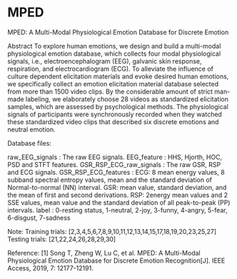# MPED
MPED: A Multi-Modal Physiological Emotion Database for Discrete Emotion

Abstract
To explore human emotions, we design and build a multi-modal physiological emotion database, which collects four modal physiological signals, i.e., electroencephalogram (EEG), galvanic skin response, respiration, and electrocardiogram (ECG). To alleviate the influence of culture dependent elicitation materials and evoke desired human emotions, we specifically collect an emotion elicitation material database selected from more than 1500 video clips. By the considerable amount of strict man-made labeling, we elaborately choose 28 videos as standardized elicitation samples, which are assessed by psychological methods. The physiological signals of participants were synchronously recorded when they watched these standardized video clips that described six discrete emotions and neutral emotion.

Database files:

raw_EEG_signals : The raw EEG signals.
EEG_feature : HHS, Hjorth, HOC, PSD and STFT features.
GSR_RSP_ECG_raw_signals : The raw GSR, RSP and ECG signals.
GSR_RSP_ECG_features : 
ECG: 8 mean energy values, 8 subband spectral entropy values, mean and the standard deviation of Normal-to-normal (NN) interval.
GSR: mean value, standard deviation, and the mean of first and second derivations.
RSP:  2energy mean values and 2 SSE values, mean value and the standard deviation of all peak-to-peak (PP) intervals.
label : 0-resting status, 1-neutral, 2-joy, 3-funny, 4-angry, 5-fear, 6-disgust, 7-sadness

Note:
Training trials: [2,3,4,5,6,7,8,9,10,11,12,13,14,15,17,18,19,20,23,25,27]
Testing trials: [21,22,24,26,28,29,30]

Reference:
[1] Song T, Zheng W, Lu C, et al. MPED: A Multi-Modal Physiological Emotion Database for Discrete Emotion Recognition[J]. IEEE Access, 2019, 7: 12177-12191. 
